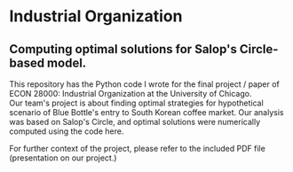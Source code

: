 # Industrial Organization  

## Computing optimal solutions for Salop's Circle-based model.  

This repository has the Python code I wrote for the final project / paper of ECON 28000: Industrial Organization at the University of Chicago.  
Our team's project is about finding optimal strategies for hypothetical scenario of Blue Bottle's entry to South Korean coffee market. Our analysis was based on Salop's Circle, and optimal solutions were numerically computed using the code here.  

For further context of the project, please refer to the included PDF file (presentation on our project.)
